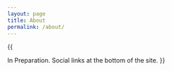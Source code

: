 ```yaml
---
layout: page
title: About
permalink: /about/
---
```




{{

 In Preparation.
 Social links at the bottom of the site.
}}
